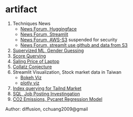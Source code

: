 # artifact
1. Techniques News
   - [News Forum, Huggingface](https://huggingface.co/spaces/cchuang2009/News-Forum)
   - [News Forum, Streamlit](https://cchuang2009-streamlit-news-forum-app-9ayjmo.streamlit.app/)
   - [News Forum, AWS-S3](https://huggingface.co/spaces/cchuang2009/NewsForumAWS) suspended for security
   - [News Forum, streamlt use github and data from S3](https://cchuang2009-2023-score-app-aws-s3-sql-1esrmv.streamlit.app/)
2. [Supervized ML, Gender Guessing ](https://cchuang2009-streamlit-classification-app-v2-3eleye.streamlit.app/)
3. [Score Querying](https://cchuang2009-2023-score-app-yz22hl.streamlit.app/)
4. [Saling Price of Laptop](https://cchuang2009-streamlit-deploy-app-vbjjjs.streamlit.app/)
5. [Collatz Conjecture](https://cchuang2009-streamlit-math-main-6wxpy1.streamlit.app/)
6. Streamlit Visualization, Stock market data in Taiwan
   - [Bokeh Viz](https://cchuang2009-streamlit-plotly-streamlit-bakeh-1-47jvo0.streamlit.app/)
   - [plotly viz](https://cchuang2009-streamlit-plotly-streamlit-bakeh-1-47jvo0.streamlit.app/)
7. [Index querying for TaiInd Market](https://cchuang2009-streamlit-scrapper-query-tai-ind-query-jxprre.streamlit.app/)  
8. [SQL, Job Posting Investingation](https://cchuang2009-streamlit-sql-app-68vvn2.streamlit.app/)
9. [CO2 Emissions, Pycaret Regression Model](https://huggingface.co/spaces/cchuang2009/CO2)

Author: diffusion, cchuang2009@gmail

